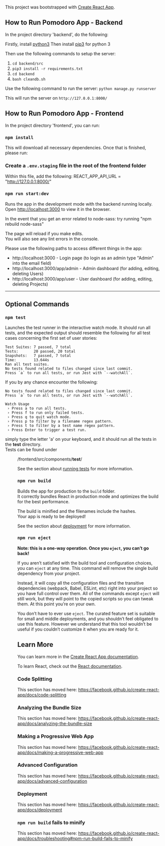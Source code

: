 This project was bootstrapped with [Create React App](https://github.com/facebook/create-react-app).


## How to Run Pomodoro App - Backend
In the project directory 'backend', do the following:

Firstly, install [python3](https://www.python.org/downloads/)
Then install [pip3](https://pip.pypa.io/en/stable/) for python 3

Then use the following commands to setup the server:

1. `cd backend/src`
2. `pip3 install -r requirements.txt`
3. `cd backend`
4. `bash cleandb.sh`

Use the following command to run the server:
`python manage.py runserver`

This will run the server on `http://127.0.0.1:8000/`

## How to Run Pomodoro App - Frontend

In the project directory 'frontend', you can run:

### `npm install` 
This will download all necessary dependencies. Once that is finished, 
please run:

### Create a `.env.staging` file in the root of the frontend folder
Within this file, add the following:
REACT_APP_API_URL = "http://127.0.0.1:8000/"

### `npm run start:dev`

Runs the app in the development mode with the backend running locally.<br />
Open [http://localhost:3000](http://localhost:3000) to view it in the browser.

In the event that you get an error related to node-sass: try running "npm rebuild node-sass"

The page will reload if you make edits.<br />
You will also see any lint errors in the console.

Please use the following paths to access different things in the app:
 - http://localhost:3000 - Login page (to login as an admin type "Admin" into the email field)
 - http://localhost:3000/app/admin - Admin dashboard (for adding, editing, deleting Users)
 - http://localhost:3000/app/user - User dashboard (for adding, editing, deleting Projects)



------------------------------------------------
## Optional Commands

### `npm test`

Launches the test runner in the interactive watch mode. 
It should run all tests, and the expected output should resemble the following for all test cases concerning the first set of user stories:<br />

```
Test Suites: 7 passed, 7 total
Tests:       20 passed, 20 total
Snapshots:   7 passed, 7 total
Time:        13.644s
Ran all test suites.
No tests found related to files changed since last commit.
Press `a` to run all tests, or run Jest with `--watchAll`.
```

If you by any chance encounter the following:
```
No tests found related to files changed since last commit.
Press `a` to run all tests, or run Jest with `--watchAll`.

Watch Usage
 › Press a to run all tests.
 › Press f to run only failed tests.
 › Press q to quit watch mode.
 › Press p to filter by a filename regex pattern. 
 › Press t to filter by a test name regex pattern.
 › Press Enter to trigger a test run.
```
simply type the letter 'a' on your keyboard, and it should run all the tests in the __test__ directory.<br /> 
Tests can be found under <dir>/frontend/src/components/__test__/<br />

See the section about [running tests](https://facebook.github.io/create-react-app/docs/running-tests) for more information.

### `npm run build`

Builds the app for production to the `build` folder.<br />
It correctly bundles React in production mode and optimizes the build for the best performance.

The build is minified and the filenames include the hashes.<br />
Your app is ready to be deployed!

See the section about [deployment](https://facebook.github.io/create-react-app/docs/deployment) for more information.

### `npm run eject`

**Note: this is a one-way operation. Once you `eject`, you can’t go back!**

If you aren’t satisfied with the build tool and configuration choices, you can `eject` at any time. This command will remove the single build dependency from your project.

Instead, it will copy all the configuration files and the transitive dependencies (webpack, Babel, ESLint, etc) right into your project so you have full control over them. All of the commands except `eject` will still work, but they will point to the copied scripts so you can tweak them. At this point you’re on your own.

You don’t have to ever use `eject`. The curated feature set is suitable for small and middle deployments, and you shouldn’t feel obligated to use this feature. However we understand that this tool wouldn’t be useful if you couldn’t customize it when you are ready for it.

## Learn More

You can learn more in the [Create React App documentation](https://facebook.github.io/create-react-app/docs/getting-started).

To learn React, check out the [React documentation](https://reactjs.org/).

### Code Splitting

This section has moved here: https://facebook.github.io/create-react-app/docs/code-splitting

### Analyzing the Bundle Size

This section has moved here: https://facebook.github.io/create-react-app/docs/analyzing-the-bundle-size

### Making a Progressive Web App

This section has moved here: https://facebook.github.io/create-react-app/docs/making-a-progressive-web-app

### Advanced Configuration

This section has moved here: https://facebook.github.io/create-react-app/docs/advanced-configuration

### Deployment

This section has moved here: https://facebook.github.io/create-react-app/docs/deployment

### `npm run build` fails to minify

This section has moved here: https://facebook.github.io/create-react-app/docs/troubleshooting#npm-run-build-fails-to-minify
